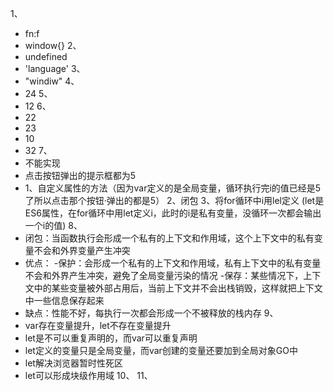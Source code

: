 1、
- fn:f
- window{}
2、
- undefined
- 'language'
3、
- "windiw"
4、
- 24
5、
- 12
6、
- 22
- 23
- 10
- 32
7、
- 不能实现
- 点击按钮弹出的提示框都为5
- 1、自定义属性的方法（因为var定义的是全局变量，循环执行完i的值已经是5了所以点击那个按钮·弹出的都是5）   2、闭包    3、将for循环中i用lel定义 (let是ES6属性，在for循环中用let定义i，此时的i是私有变量，没循环一次都会输出一个i的值)
8、
- 闭包：当函数执行会形成一个私有的上下文和作用域，这个上下文中的私有变量不会和外界变量产生冲突
- 优点：
    -保护：会形成一个私有的上下文和作用域，私有上下文中的私有变量不会和外界产生冲突，避免了全局变量污染的情况
    -保存：某些情况下，上下文中的某些变量被外部占用后，当前上下文并不会出栈销毁，这样就把上下文中一些信息保存起来
- 缺点：性能不好，每执行一次都会形成一个不被释放的栈内存
9、
- var存在变量提升，let不存在变量提升
- let是不可以重复声明的，而var可以重复声明
- let定义的变量只是全局变量，而var创建的变量还要加到全局对象GO中
- let解决浏览器暂时性死区
- let可以形成块级作用域
10、<script>
        for (let i = 0; i < 10; i++) {
        setTimeout(() => {
            console.log(i);
        }, 1000);
    }
    </script>
11、
<script>
        var b = 10;
        (function b() {
            var b = 20;
            console.log(b);
        })();
        console.log(b);
    </script>